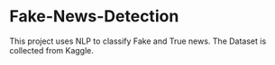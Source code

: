 # Fake-News-Detection
This project uses NLP to classify Fake and True news. The Dataset is collected from Kaggle.
